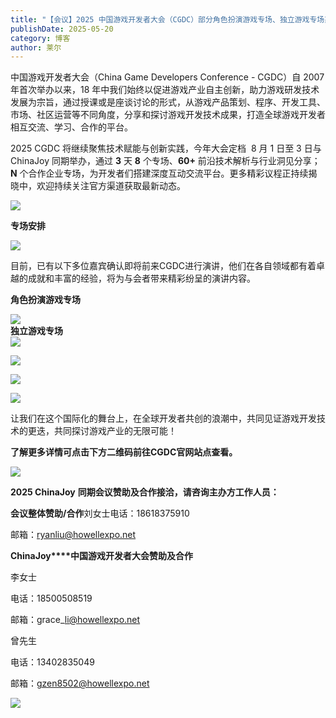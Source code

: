 ```yaml
---
title: "【会议】2025 中国游戏开发者大会（CGDC）部分角色扮演游戏专场、独立游戏专场嘉宾曝光"
publishDate: 2025-05-20
category: 博客
author: 莱尔
---
```


中国游戏开发者大会（China Game Developers Conference - CGDC）自 2007 年首次举办以来，18 年中我们始终以促进游戏产业自主创新，助力游戏研发技术发展为宗旨，通过授课或是座谈讨论的形式，从游戏产品策划、程序、开发工具、市场、社区运营等不同角度，分享和探讨游戏开发技术成果，打造全球游戏开发者相互交流、学习、合作的平台。

2025 CGDC 将继续聚焦技术赋能与创新实践，今年大会定档  8 月 1 日至 3 日与 ChinaJoy 同期举办，通过 **3** 天 **8** 个专场、**60+** 前沿技术解析与行业洞见分享；**N** 个合作企业专场，为开发者们搭建深度互动交流平台。更多精彩议程正持续揭晓中，欢迎持续关注官方渠道获取最新动态。

![](https://ec-net-1251389766.cos.ap-shanghai.myqcloud.com/wp-content/uploads/2025/05/20250520202215672-1024x607.webp)

**专场安排**

![](https://ec-net-1251389766.cos.ap-shanghai.myqcloud.com/wp-content/uploads/2025/05/20250520202217404-1024x899.webp)

目前，已有以下多位嘉宾确认即将前来CGDC进行演讲，他们在各自领域都有着卓越的成就和丰富的经验，将为与会者带来精彩纷呈的演讲内容。

  
  
**角色扮演游戏专场**

![](blob:https://www.easecation.net/bc7bde38-8669-4338-aae6-be0e9952a85a)  
**独立游戏专场**  
![](blob:https://www.easecation.net/f1b5306b-8688-48a9-b134-b8040ea29661)

![](https://ec-net-1251389766.cos.ap-shanghai.myqcloud.com/wp-content/uploads/2025/05/20250520202224359-575x1024.webp)

![](https://ec-net-1251389766.cos.ap-shanghai.myqcloud.com/wp-content/uploads/2025/05/20250520202220140-575x1024.webp)

![](https://ec-net-1251389766.cos.ap-shanghai.myqcloud.com/wp-content/uploads/2025/05/20250520202229956-428x1024.webp)

让我们在这个国际化的舞台上，在全球开发者共创的浪潮中，共同见证游戏开发技术的更迭，共同探讨游戏产业的无限可能！

**了解更多详情可点击下方二维码前往CGDC官网站点查看。**

![](https://ec-net-1251389766.cos.ap-shanghai.myqcloud.com/wp-content/uploads/2025/05/20250520202223525.png)

**2025 ChinaJoy** **同期会议赞助及合作接洽，请咨询主办方工作人员：**

**会议整体赞助/合作**刘女士电话：18618375910

邮箱：ryanliu@howellexpo.net

**ChinaJoy****中国游戏开发者大会赞助及合作**

李女士 

电话：18500508519 

邮箱：grace\_li@howellexpo.net

曾先生

电话：13402835049

邮箱：gzen8502@howellexpo.net

![](https://ec-net-1251389766.cos.ap-shanghai.myqcloud.com/wp-content/uploads/2025/05/20250520202226527-1024x775.webp)
